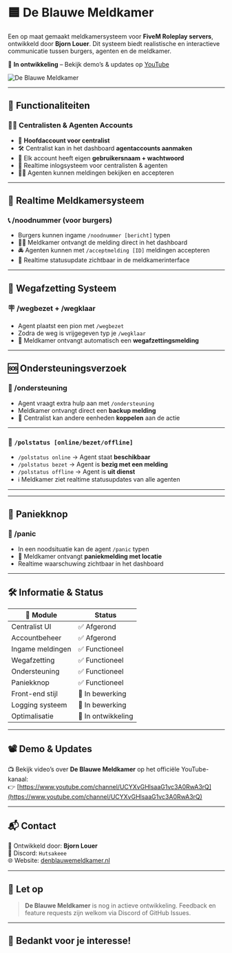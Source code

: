 # 🟦 De Blauwe Meldkamer

Een op maat gemaakt meldkamersysteem voor **FiveM Roleplay servers**, ontwikkeld door **Bjorn Louer**. Dit systeem biedt realistische en interactieve communicatie tussen burgers, agenten en de meldkamer.

📍 **In ontwikkeling** – Bekijk demo’s & updates op [YouTube](https://www.youtube.com/channel/UCYXvGHlsaaG1vc3A0RwA3rQ)

![De Blauwe Meldkamer](https://i.imgur.com/4xvBWTn.png)

---

## 🚓 Functionaliteiten

### 🧑‍💻 Centralisten & Agenten Accounts
- 👤 **Hoofdaccount voor centralist**
- 🛠️ Centralist kan in het dashboard **agentaccounts aanmaken**
- 🔐 Elk account heeft eigen **gebruikersnaam + wachtwoord**
- 🔄 Realtime inlogsysteem voor centralisten & agenten
- 🕵️‍♂️ Agenten kunnen meldingen bekijken en accepteren

---

## 📡 Realtime Meldkamersysteem

### 📞 /noodnummer (voor burgers)
- Burgers kunnen ingame `/noodnummer [bericht]` typen
- 👮‍♀️ Meldkamer ontvangt de melding direct in het dashboard
- 🚔 Agenten kunnen met `/acceptmelding [ID]` meldingen accepteren
- 🔄 Realtime statusupdate zichtbaar in de meldkamerinterface

---

## 🛑 Wegafzetting Systeem

### 🪧 /wegbezet + /wegklaar
- Agent plaatst een pion met `/wegbezet`
- Zodra de weg is vrijgegeven typ je `/wegklaar`
- 📢 Meldkamer ontvangt automatisch een **wegafzettingsmelding**

---

## 🆘 Ondersteuningsverzoek

### 🤝 /ondersteuning
- Agent vraagt extra hulp aan met `/ondersteuning`
- Meldkamer ontvangt direct een **backup melding**
- 👥 Centralist kan andere eenheden **koppelen** aan de actie

---

### 📶 `/polstatus [online/bezet/offline]`
- `/polstatus online` → Agent staat **beschikbaar**
- `/polstatus bezet` → Agent is **bezig met een melding**
- `/polstatus offline` → Agent is **uit dienst**
- ℹ️ Meldkamer ziet realtime statusupdates van alle agenten

---

---

## 🚨 Paniekknop

### 🛑 /panic
- In een noodsituatie kan de agent `/panic` typen
- 🚨 Meldkamer ontvangt **paniekmelding met locatie**
- Realtime waarschuwing zichtbaar in het dashboard

---

## 🛠️ Informatie & Status

| 🧩 Module        | Status        |
|------------------|---------------|
| Centralist UI    | ✅ Afgerond    |
| Accountbeheer    | ✅ Afgerond    |
| Ingame meldingen | ✅ Functioneel |
| Wegafzetting     | ✅ Functioneel |
| Ondersteuning    | ✅ Functioneel |
| Paniekknop       | ✅ Functioneel |
| Front-end stijl  | 🔄 In bewerking |
| Logging systeem  | 🔄 In bewerking |
| Optimalisatie    | 🔄 In ontwikkeling |

---

## 📽️ Demo & Updates

📺 Bekijk video’s over **De Blauwe Meldkamer** op het officiële YouTube-kanaal:  
👉 [https://www.youtube.com/channel/UCYXvGHlsaaG1vc3A0RwA3rQ](https://www.youtube.com/channel/UCYXvGHlsaaG1vc3A0RwA3rQ)

---

## 📬 Contact

👤 Ontwikkeld door: **Bjorn Louer**  
📎 Discord: `Hutsakeee`  
🌐 Website: [denblauwemeldkamer.nl](https://www.deblauwemeldkamer.nl)

---

## 📢 Let op

> **De Blauwe Meldkamer** is nog in actieve ontwikkeling. Feedback en feature requests zijn welkom via Discord of GitHub Issues. 

---

## 💙 Bedankt voor je interesse!

